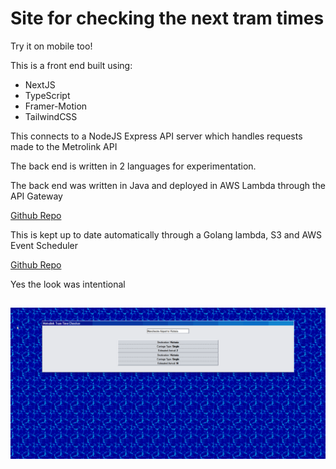 # Site for checking the next tram times

Try it on mobile too!

This is a front end built using:

- NextJS
- TypeScript
- Framer-Motion
- TailwindCSS

This connects to a NodeJS Express API server which handles requests made to the Metrolink API

The back end is written in 2 languages for experimentation.

The back end was written in Java and deployed in AWS Lambda through the API Gateway

[Github Repo](https://github.com/Liukaku/metroLambda)

This is kept up to date automatically through a Golang lambda, S3 and AWS Event Scheduler

[Github Repo](https://github.com/Liukaku/checkMetro)

Yes the look was intentional

##

![Example Image](https://github.com/Liukaku/nextTram/blob/main/firefox_48pd5EdpcW.png?raw=true)
